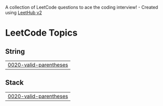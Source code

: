 A collection of LeetCode questions to ace the coding interview! - Created using [LeetHub v2](https://github.com/arunbhardwaj/LeetHub-2.0)
<!---LeetCode Topics Start-->
# LeetCode Topics
## String
|  |
| ------- |
| [0020-valid-parentheses](https://github.com/amanraj953426/leetcode-practice/tree/master/0020-valid-parentheses) |
## Stack
|  |
| ------- |
| [0020-valid-parentheses](https://github.com/amanraj953426/leetcode-practice/tree/master/0020-valid-parentheses) |
<!---LeetCode Topics End-->